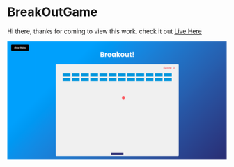 # BreakOutGame
Hi there, thanks for coming to view this work.
check it out [Live Here](https://breakoutgame01.netlify.app/)

![Breakout](https://github.com/EmmanuelObi/BreakOutGame/blob/main/Screenshot%202022-08-27%20at%2011.06.57.png?raw=true)
